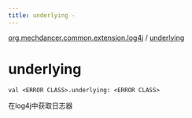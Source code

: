 ```yaml
---
title: underlying - 
---
```


[org.mechdancer.common.extension.log4j](index.html) / [underlying](./underlying.html)

# underlying

`val <ERROR CLASS>.underlying: <ERROR CLASS>`

在log4j中获取日志器

